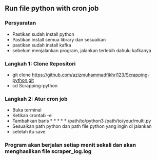 ## Run file python with cron job

### Persyaratan
  - Pastikan sudah install python
  - Pastikan install semua library dan sesuaikan
  - pastikan sudah install kafka
  - sebelum menjalankan program, jalankan terlebih dahulu kafkanya
    
### Langkah 1: Clone Repositori
  - git clone https://github.com/azizmuhammadfikhri123/Scrapping-python.git
  - cd Scrapping-python

### Langkah 2: Atur cron job 
   - Buka terminal
   - Ketikan crontab -e
   - Tambahkan baris * * * * * /path/to/python3 /path/to/your/multi.py
   - Sesuaikan path python dan path file python yang ingin di jalankan
   - setelah itu save

### Program akan berjalan setiap menit sekali dan akan menghasilkan file scraper_log.log
  
